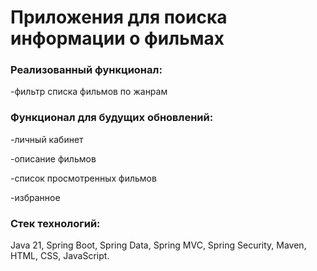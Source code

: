 # Приложения для поиска информации о фильмах

### Реализованный функционал:

-фильтр списка фильмов по жанрам

### Функционал для будущих обновлений:

-личный кабинет

-описание фильмов

-список просмотренных фильмов

-избранное


### Стек технологий:

Java 21, Spring Boot, Spring Data, Spring MVC, Spring Security, Maven, HTML, CSS, JavaScript.
